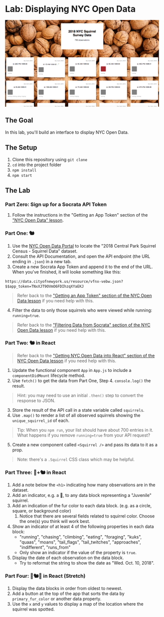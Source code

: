 # Lab: Displaying NYC Open Data

![Squirrel Data](squirrels.png)

## The Goal

In this lab, you'll build an interface to display NYC Open Data.

## The Setup

1. Clone this repository using `git clone`
2. `cd` into the project folder
3. `npm install`
4. `npm start`

## The Lab

### Part Zero: Sign up for a Socrata API Token

1. Follow the instructions in the "Getting an App Token" section of the ["NYC Open Data" lesson](https://github.com/upperlinecode/react-apis-lab.git).

### Part One: 🐿

1. Use the [NYC Open Data Portal](https://opendata.cityofnewyork.us/) to locate the "2018 Central Park Squirrel Census - Squirrel Data" dataset.
2. Consult the API Documentation, and open the API endpoint (the URL ending in `.json`) in a new tab.
3. Create a new Socrata App Token and append it to the end of the URL. When you've finished, it will looke something like this: 
```
https://data.cityofnewyork.us/resource/vfnx-vebw.json?$$app_token=TNxXJT9OVmO6FDIhzqXYaEKJ
```
> Refer back to the ["Getting an App Token" section of the NYC Open Data lesson](https://github.com/upperlinecode/CS-and-the-City-Curriculum/blob/master/react/react-nyc-open-data.md#getting-an-app-token) if you need help with this.
4. Filter the data to only those squirrels who were viewed while running: `running=true`.
> Refer back to the ["Filtering Data from Socrata" section of the NYC Open Data lesson](https://github.com/upperlinecode/CS-and-the-City-Curriculum/blob/master/react/react-nyc-open-data.md#filtering-data-from-socrata) if you need help with this.

### Part Two: 🐿 in React

> Refer back to the ["Getting NYC Open Data into React" section of the NYC Open Data lesson](https://github.com/upperlinecode/CS-and-the-City-Curriculum/blob/master/react/react-nyc-open-data.md#getting-nyc-open-data-into-react) if you need help with this.

1. Update the functional component `App` in `App.js` to include a `componentDidMount` lifecycle method.
2. Use `fetch()` to get the data from Part One, Step 4. `console.log()` the result.
> Hint: you may need to use an initial `.then()` step to convert the response to JSON.
3. Store the result of the API call in a state variable called `squirrels`.
4. Use `.map()` to render a list of all observed squirrels showing the `unique_squirrel_id` of each.
> Tip: When you `npm run`, your list should have about 700 entries in it. What happens if you remove `running=true` from your API request?
5. Create a new component called `<Squirrel />` and pass its data to it as a prop.
> Note: there's a `.Squirrel` CSS class which may be helpful.

### Part Three: 🌰+🐿 in React

1. Add a note below the `<h1>` indicating how many observations are in the dataset.
2. Add an indicator, e.g. a 🍼, to any data block representing a "Juvenile" squirrel.
2. Add an indication of the fur color to each data block. (e.g. as a circle, square, or background color)
   1. Notice that there are several fields related to squirrel color. Choose the one(s) you think will work best.
3. Show an indicator of at least 4 of the following properties in each data block:
   - "running", "chasing", "climbing", "eating", "foraging", "kuks", "quaas", "moans", "tail_flags", "tail_twitches", "approaches", "indifferent", "runs_from"
   - Only show an indicator if the value of the property is `true`.
4. Display the date of each observation on the data block.
   - Try to reformat the string to show the date as "Wed. Oct. 10, 2018".

### Part Four: 🌳🐿🌳 in React (Stretch)

1. Display the data blocks in order from oldest to newest.
2. Add a button at the top of the app that sorts the data by `primary_fur_color` or another data property.
3. Use the `x` and `y` values to display a map of the location where the squirrel was spotted.
